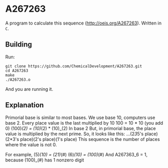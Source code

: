 # A267263
A program to calculate this sequence (http://oeis.org/A267263). Written in `C`.

## Building
Run:
```
git clone https://github.com/ChemicalDevelopment/A267263.git
cd A267263
make
./A267263.o
```
And you are running it.

## Explanation
Primorial base is similar to most bases. We use base 10, computers use base 2.
Every place value is the last multiplied by 10
100 = 10 * 10 (you add 0)
(100)_(2) = (10)_(2) * (10)_(2) In base 2
But, in primorial base, the place value is multiplied by the next prime.
So, it looks like this:
...(2*3*5's place)(2*3's place)(2's place)(1's place)
This sequence is the number of places where the value is not 0.

For example, (5)_(10) = (21)_(#)
(6)_(10) = (100)_(#)
And A267363_6 = 1, because (100)_(#) has 1 nonzero digit

